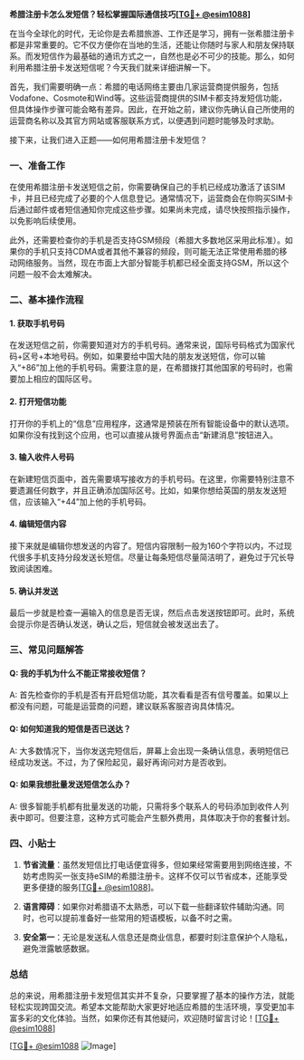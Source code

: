 **希腊注册卡怎么发短信？轻松掌握国际通信技巧[[TG💪+ @esim1088](https://t.me/s/esim1088)]**

在当今全球化的时代，无论你是去希腊旅游、工作还是学习，拥有一张希腊注册卡都是非常重要的。它不仅方便你在当地的生活，还能让你随时与家人和朋友保持联系。而发短信作为最基础的通讯方式之一，自然也是必不可少的技能。那么，如何利用希腊注册卡发送短信呢？今天我们就来详细讲解一下。

首先，我们需要明确一点：希腊的电话网络主要由几家运营商提供服务，包括Vodafone、Cosmote和Wind等。这些运营商提供的SIM卡都支持发短信功能，但具体操作步骤可能会略有差异。因此，在开始之前，建议你先确认自己所使用的运营商名称以及其官方网站或客服联系方式，以便遇到问题时能够及时求助。

接下来，让我们进入正题——如何用希腊注册卡发短信？

### 一、准备工作

在使用希腊注册卡发送短信之前，你需要确保自己的手机已经成功激活了该SIM卡，并且已经完成了必要的个人信息登记。通常情况下，运营商会在你购买SIM卡后通过邮件或者短信通知你完成这些步骤。如果尚未完成，请尽快按照指示操作，以免影响后续使用。

此外，还需要检查你的手机是否支持GSM频段（希腊大多数地区采用此标准）。如果你的手机只支持CDMA或者其他不兼容的频段，则可能无法正常使用希腊的移动网络服务。当然，现在市面上大部分智能手机都已经全面支持GSM，所以这个问题一般不会太难解决。

### 二、基本操作流程

#### 1. 获取手机号码
在发送短信之前，你需要知道对方的手机号码。通常来说，国际号码格式为国家代码+区号+本地号码。例如，如果要给中国大陆的朋友发送短信，你可以输入“+86”加上他的手机号码。需要注意的是，在希腊拨打其他国家的号码时，也需要加上相应的国际区号。

#### 2. 打开短信功能
打开你的手机上的“信息”应用程序，这通常是预装在所有智能设备中的默认选项。如果你没有找到这个应用，也可以直接从拨号界面点击“新建消息”按钮进入。

#### 3. 输入收件人号码
在新建短信页面中，首先需要填写接收方的手机号码。在这里，你需要特别注意不要遗漏任何数字，并且正确添加国际区号。比如，如果你想给英国的朋友发送短信，应该输入“+44”加上他的手机号码。

#### 4. 编辑短信内容
接下来就是编辑你想发送的内容了。短信内容限制一般为160个字符以内，不过现代很多手机支持分段发送长短信。尽量让每条短信尽量简洁明了，避免过于冗长导致阅读困难。

#### 5. 确认并发送
最后一步就是检查一遍输入的信息是否无误，然后点击发送按钮即可。此时，系统会提示你是否确认发送，确认之后，短信就会被发送出去了。

### 三、常见问题解答

#### Q: 我的手机为什么不能正常接收短信？
A: 首先检查你的手机是否有开启短信功能，其次看看是否有信号覆盖。如果以上都没有问题，可能是运营商的问题，建议联系客服咨询具体情况。

#### Q: 如何知道我的短信是否已送达？
A: 大多数情况下，当你发送完短信后，屏幕上会出现一条确认信息，表明短信已经成功发送。不过，为了保险起见，最好再询问对方是否收到。

#### Q: 如果我想批量发送短信怎么办？
A: 很多智能手机都有批量发送的功能，只需将多个联系人的号码添加到收件人列表中即可。但要注意，这种方式可能会产生额外费用，具体取决于你的套餐计划。

### 四、小贴士

1. **节省流量**：虽然发短信比打电话便宜得多，但如果经常需要用到网络连接，不妨考虑购买一张支持eSIM的希腊注册卡。这样不仅可以节省成本，还能享受更多便捷的服务[[TG💪+ @esim1088](https://t.me/s/esim1088)]。
   
2. **语言障碍**：如果你对希腊语不太熟悉，可以下载一些翻译软件辅助沟通。同时，也可以提前准备好一些常用的短语模板，以备不时之需。

3. **安全第一**：无论是发送私人信息还是商业信息，都要时刻注意保护个人隐私，避免泄露敏感数据。

### 总结

总的来说，用希腊注册卡发短信其实并不复杂，只要掌握了基本的操作方法，就能轻松实现跨国交流。希望本文能帮助大家更好地适应希腊的生活环境，享受更加丰富多彩的文化体验。当然，如果你还有其他疑问，欢迎随时留言讨论！[[TG💪+ @esim1088](https://t.me/s/esim1088)]

[[TG💪+ @esim1088](https://t.me/s/esim1088) ![Image](https://i.postimg.cc/4NQfJmqS/Snipaste-2025-05-13-00-14-12.png)]